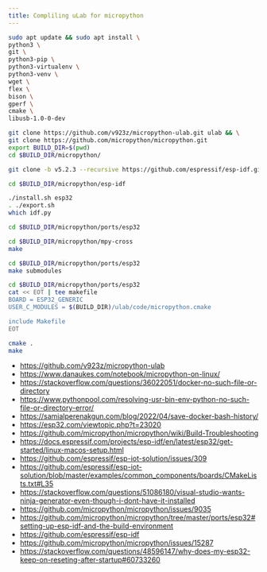 ```yaml
---
title: Compliling uLab for micropython
---
```


```bash
sudo apt update && sudo apt install \
python3 \
git \
python3-pip \
python3-virtualenv \
python3-venv \
wget \
flex \
bison \
gperf \
cmake \
libusb-1.0-0-dev

git clone https://github.com/v923z/micropython-ulab.git ulab && \
git clone https://github.com/micropython/micropython.git
export BUILD_DIR=$(pwd)
cd $BUILD_DIR/micropython/

git clone -b v5.2.3 --recursive https://github.com/espressif/esp-idf.git

cd $BUILD_DIR/micropython/esp-idf

./install.sh esp32
. ./export.sh
which idf.py

cd $BUILD_DIR/micropython/ports/esp32

cd $BUILD_DIR/micropython/mpy-cross
make

cd $BUILD_DIR/micropython/ports/esp32
make submodules

cd $BUILD_DIR/micropython/ports/esp32
cat << EOT | tee makefile
BOARD = ESP32_GENERIC
USER_C_MODULES = $(BUILD_DIR)/ulab/code/micropython.cmake

include Makefile
EOT

cmake .
make
```

* <https://github.com/v923z/micropython-ulab>
* <https://www.danaukes.com/notebook/micropython-on-linux/>
* <https://stackoverflow.com/questions/36022051/docker-no-such-file-or-directory>
* <https://www.pythonpool.com/resolving-usr-bin-env-python-no-such-file-or-directory-error/>
* <https://samialperenakgun.com/blog/2022/04/save-docker-bash-history/>
* <https://esp32.com/viewtopic.php?t=23020>
* <https://github.com/micropython/micropython/wiki/Build-Troubleshooting>
* <https://docs.espressif.com/projects/esp-idf/en/latest/esp32/get-started/linux-macos-setup.html>
* <https://github.com/espressif/esp-iot-solution/issues/309>
* <https://github.com/espressif/esp-iot-solution/blob/master/examples/common_components/boards/CMakeLists.txt#L35>
* <https://stackoverflow.com/questions/51086180/visual-studio-wants-ninja-generator-even-though-i-dont-have-it-installed>
* <https://github.com/micropython/micropython/issues/9035>
* <https://github.com/micropython/micropython/tree/master/ports/esp32#setting-up-esp-idf-and-the-build-environment>
* <https://github.com/espressif/esp-idf>
* <https://github.com/micropython/micropython/issues/15287>
* <https://stackoverflow.com/questions/48596147/why-does-my-esp32-keep-on-reseting-after-startup#60733260>
